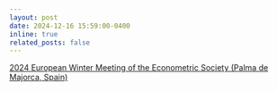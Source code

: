 ```yaml
---
layout: post
date: 2024-12-16 15:59:00-0400
inline: true
related_posts: false
---
```


[2024 European Winter Meeting of the Econometric Society (Palma de Majorca, Spain)](https://editorialexpress.com/conference/EWMES2024/program/EWMES2024.html)